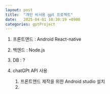 ```yaml
---
layout: post
title:  "개인 비서용 gpt 프로젝트"
date:   2025-04-01 10:30:19 +0900
categories: gptProject
---
```


1. 프론트앤드 : Android React-native
2. 백엔드 : Node.js
3. DB : ?
4. chatGPt API 사용


    1. 프론트앤드 제작을 위한 Android studio 설치
    2. 